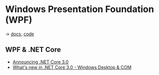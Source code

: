 # Windows Presentation Foundation (WPF)

→ [docs](https://docs.microsoft.com/en-us/dotnet/desktop-wpf/), [code](https://github.com/dotnet/wpf)

## WPF & .NET Core

- [Announcing .NET Core 3.0](https://devblogs.microsoft.com/dotnet/announcing-net-core-3-0/)
- [What's new in .NET Core 3.0 - Windows Desktop & COM](https://docs.microsoft.com/en-us/dotnet/core/whats-new/dotnet-core-3-0#windows-desktop--com)
